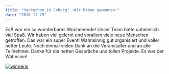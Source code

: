 ```yaml
---
title: "Hackathon in Coburg! -Wir haben gewonnen!"
date: "2018-11-25"
---
```


EsÂ war ein so wunderbares Wochenende! Unser Team hatte unheimlich viel Spaß. Wir haben viel gelernt und vorallem viele neue Menschen getroffen. Das war ein super Event! Wahnsinnig gut organisiert und voller netter Leute. Noch einmal vielen Dank an die Veranstalter und an alle Teilnehmer. Danke für die netten Gespräche und tollen Projekte. Es war der Wahnsinn!

[![winneris](images/winneris.jpeg)](https://hackzogtum-coburg.de/wp-content/uploads/2018/11/winneris.jpeg)
